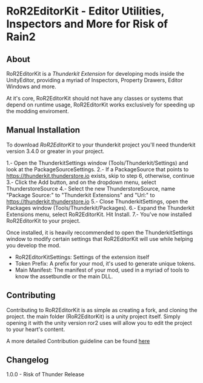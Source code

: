 # RoR2EditorKit - Editor Utilities, Inspectors and More for Risk of Rain2

## About

RoR2EditorKit is a *Thunderkit Extension* for developing mods inside the UnityEditor, providing a myriad of Inspectors, Property Drawers, Editor Windows and more.

At it's core, RoR2EditorKit should not have any classes or systems that depend on runtime usage, RoR2EditorKit works exclusively for speeding up the modding enviroment.

## Manual Installation

To download *RoR2EditorKit* to your thunderkit project you'll need thunderkit version 3.4.0 or greater in your project.

1.- Open the ThunderkitSettings window (Tools/Thunderkit/Settings) and look at the PackageSourceSettings.
2.- If a PackageSource that points to https://thunderkit.thunderstore.io exists, skip to step 6, otherwise, continue
3.- Click the Add button, and on the dropdown menu, select ThunderstoreSource
4.- Select the new ThunderstoreSource, name "Package Source:" to "Thunderkit Extensions" and "Url:" to https://thunderkit.thunderstore.io
5.- Close ThunderkitSettings, open the Packages window (Tools/Thunderkit/Packages).
6.- Expand the Thunderkit Extensions menu, select RoR2EditorKit. Hit Install.
7.- You've now installed RoR2EditorKit to your project.

Once installed, it is heavily reccommended to open the ThunderkitSettings window to modify certain settings that RoR2EditorKit will use while helping you develop the mod.

* RoR2EditorKitSettings: Settings of the extension itself
 * Token Prefix: A prefix for your mod, it's used to generate unique tokens.
 * Main Manifest: The manifest of your mod, used in a myriad of tools to know the assetbundle or the main DLL.

## Contributing

Contributing to RoR2EditorKit is as simple as creating a fork, and cloning the project. the main folder (RoR2EditorKit) is a unity project itself. Simply opening it with the unity version ror2 uses will allow you to edit the project to your heart's content.

A more detailed Contribution guideline can be found [here]()

## Changelog

1.0.0 - Risk of Thunder Release
